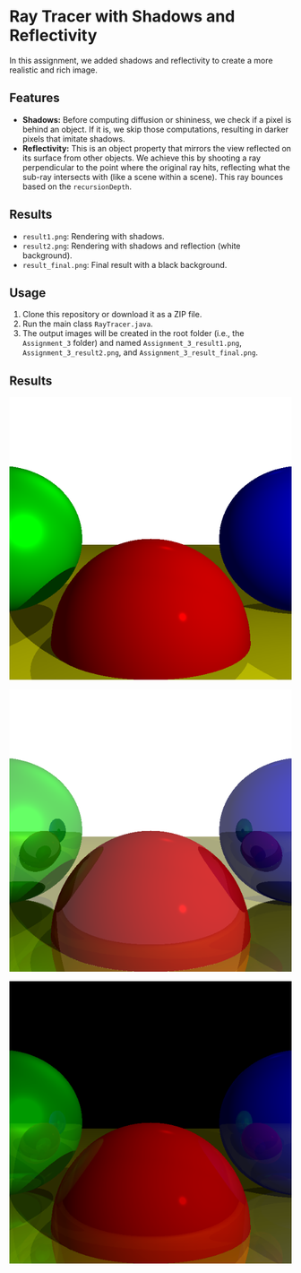 # Ray Tracer with Shadows and Reflectivity

In this assignment, we added shadows and reflectivity to create a more realistic and rich image.

## Features
- **Shadows:** Before computing diffusion or shininess, we check if a pixel is behind an object. If it is, we skip those computations, resulting in darker pixels that imitate shadows.
- **Reflectivity:** This is an object property that mirrors the view reflected on its surface from other objects. We achieve this by shooting a ray perpendicular to the point where the original ray hits, reflecting what the sub-ray intersects with (like a scene within a scene). This ray bounces based on the `recursionDepth`.

## Results
- `result1.png`: Rendering with shadows.
- `result2.png`: Rendering with shadows and reflection (white background).
- `result_final.png`: Final result with a black background.

## Usage
1. Clone this repository or download it as a ZIP file.
2. Run the main class `RayTracer.java`.
3. The output images will be created in the root folder (i.e., the `Assignment_3` folder) and named `Assignment_3_result1.png`, `Assignment_3_result2.png`, and `Assignment_3_result_final.png`.

## Results

![Rendering with shadows](Assignment_3_result1.png)  

![Rendering with shadows and reflection (white background)](Assignment_3_result2.png)  

![Final result with black background](Assignment_3_result_final.png)
